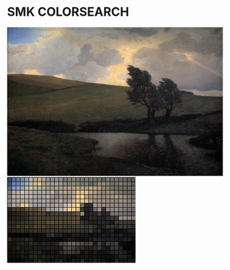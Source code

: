 # SMK COLORSEARCH
![original](https://github.com/cphwulf/SMKColSearch/blob/master/public/uploads/colormaptmp.jpg?raw=true)
![pixelated](https://github.com/cphwulf/SMKColSearch/blob/master/public/uploads/colormappix.png?raw=true)

